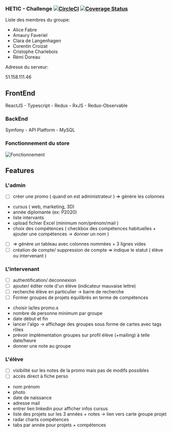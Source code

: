 ### HETIC - Challenge [![CircleCI](https://circleci.com/gh/ayshiff/hetic-challenge.svg?style=svg)](https://circleci.com/gh/ayshiff/hetic-challenge) [![Coverage Status](https://coveralls.io/repos/github/ayshiff/hetic-challenge/badge.svg?branch=master)](https://coveralls.io/github/ayshiff/hetic-challenge?branch=master)

Liste des membres du groupe:

- Alice Fabre
- Amaury Faveriel
- Clara de Langenhagen
- Corentin Croizat
- Cristophe Charlebois
- Rémi Doreau

Adresse du serveur:

51.158.111.46

## FrontEnd

ReactJS - Typescript - Redux - RxJS - Redux-Observable

### BackEnd

Symfony - API Platform - MySQL

### Fonctionnement du store

![Fonctionnement](https://snipcart.com/media/203947/how-redux-works.png)

## Features

### L'admin

- [ ] créer une promo ( quand on est administrateur ) ⇒ génère les colonnes
- cursus ( web, marketing, 3D)
- année diplomante (ex: P2020)
- liste intervants
- upload fichier Excel (minimum nom/prénom/mail )
- choix des compétences ( checkbox des compétences habituelles + ajouter une compétences → donner un nom )
- [ ] ⇒ génère un tableau avec colonnes nommées + 3 lignes vides
- [ ] création de compte/ suppression de compte ⇒ indique le statut ( élève ou intervenant )

### L'intervenant

- [ ] authentification/ deconnexion
- [ ] ajouter/ éditer note d'un élève (indicateur mauvaise lettre)
- [ ] recherche élève en particulier → barre de recherche
- [ ] Former groupes de projets équilibrés en terme de compétences
- choisir la/les promo.s
- nombre de personne minimum par groupe
- date début et fin
- lancer l'algo → affichage des groupes sous forme de cartes avec tags rôles
- prévoir implémentation groupes sur profil élève (+mailing) à telle date/heure
- donner une note au groupe

### L'élève

- [ ] visibilité sur les notes de la promo mais pas de modifs possibles
- [ ] accès direct à fiche perso
- nom prénom
- photo
- date de naissance
- adresse mail
- entrer lien linkedin pour afficher infos cursus
- liste des projets sur les 3 années + notes → lien vers carte groupe projet
- radar charts compétences
- tabs par année pour projets + compétences
